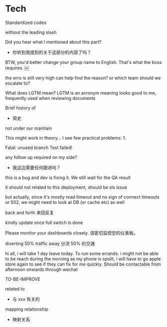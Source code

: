 # Tech

Standardized codes

without the leading slash

Did you hear what I mentioned about this part?
- 你听到我提到的关于这部分的内容了吗？


BTW, you'd better change your group name to English. 
That's what the boss requires. ￼


the erro is still very high can help find the reason? or which team should we escalate to?

What does LGTM mean?
LGTM is an acronym meaning looks good to me, frequently used when reviewing documents

Brief history of 
- 简史


not under our maintain


This might work in theory... I see few practical problems:
1. 

Fatal: unused branch
Test failed!  


any follow up required on my side?
- 我这边需要任何跟进吗？


this is a bug and dev is fixing it. We still wait for the QA result



it should not related to this deployment, should be sls issue

but actually, since it's mostly read timeout and no sign of connect timeouts or 502, we might need to look at DB (or cache etc) as well


back and forth
来回反复

kindly update once full switch is done



Please monitor your dashboards closely. 
请密切监控您的仪表板。


diverting 50% traffic away
分流 50% 的交通



hi all, i will take 1 day leave today. To run some errands. i might not be able to be reach during the morning as my phone is spoilt, i will have to go apple store again to see if they can fix for me quickly.
Should be contactable from afternoon onwards through wechat


TO-BE-IMPROVE

related to
- 与 xxx 有关的


mapping relationship
- 映射关系
